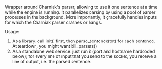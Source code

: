 Wrapper around Charniak's parser, allowing to use it one sentence at a time
while the engine is running. It parallelizes parsing by using a pool of parser 
processes in the background. More importantly, it gracefully handles inputs 
for which the Charniak parser crashes or hangs.

Usage:
  1. As a library: call init() first, then parse_sentence(txt) for each sentence.
     At teardown, you might want kill_parsers()
  2. As a standalone web service: just run it (port and hostname hardcoded below);
     for every line of input that you send to the socket, you receive a line of output,
     i.e. the parsed sentence.
